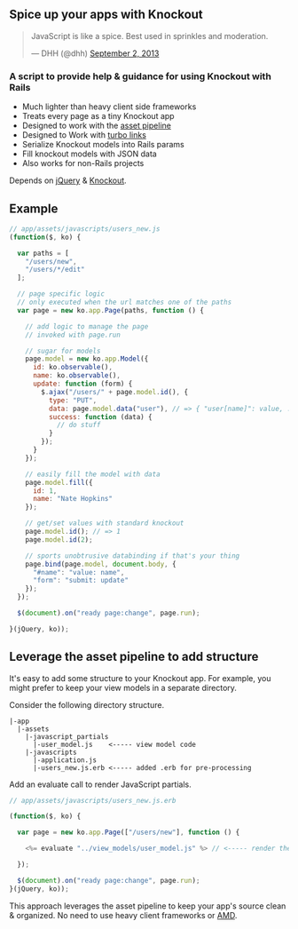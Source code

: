 ## Spice up your apps with Knockout

<blockquote class="twitter-tweet"><p>JavaScript is like a spice. Best used in sprinkles and moderation.</p>&mdash; DHH (@dhh) <a href="https://twitter.com/dhh/statuses/374656854825005056">September 2, 2013</a></blockquote>
<script async src="//platform.twitter.com/widgets.js" charset="utf-8"></script>

### A script to provide help & guidance for using Knockout with Rails

* Much lighter than heavy client side frameworks
* Treats every page as a tiny Knockout app
* Designed to work with the [asset pipeline](http://guides.rubyonrails.org/asset_pipeline.html)
* Designed to Work with [turbo links](https://github.com/rails/turbolinks/)
* Serialize Knockout models into Rails params
* Fill knockout models with JSON data
* Also works for non-Rails projects

Depends on [jQuery](http://jquery.com/) & [Knockout](http://knockoutjs.com/).

## Example

```javascript
// app/assets/javascripts/users_new.js
(function($, ko) {

  var paths = [
    "/users/new",
    "/users/*/edit"
  ];

  // page specific logic
  // only executed when the url matches one of the paths
  var page = new ko.app.Page(paths, function () {

    // add logic to manage the page
    // invoked with page.run

    // sugar for models
    page.model = new ko.app.Model({
      id: ko.observable(),
      name: ko.observable(),
      update: function (form) {
        $.ajax("/users/" + page.model.id(), {
          type: "PUT",
          data: page.model.data("user"), // => { "user[name]": value, ... }
          success: function (data) {
            // do stuff
          }
        });
      }
    });

    // easily fill the model with data
    page.model.fill({
      id: 1,
      name: "Nate Hopkins"
    });

    // get/set values with standard knockout
    page.model.id(); // => 1
    page.model.id(2);

    // sports unobtrusive databinding if that's your thing
    page.bind(page.model, document.body, {
      "#name": "value: name",
      "form": "submit: update"
    });
  });

  $(document).on("ready page:change", page.run);

}(jQuery, ko));
```

## Leverage the asset pipeline to add structure

It's easy to add some structure to your Knockout app.
For example, you might prefer to keep your view models in a separate directory.

Consider the following directory structure.

```
|-app
  |-assets
    |-javascript_partials
      |-user_model.js    <----- view model code
    |-javascripts
      |-application.js
      |-users_new.js.erb <----- added .erb for pre-processing
```

Add an evaluate call to render JavaScript partials.

```javascript
// app/assets/javascripts/users_new.js.erb

(function($, ko) {

  var page = new ko.app.Page(["/users/new"], function () {

    <%= evaluate "../view_models/user_model.js" %> // <----- render the partial

  });

  $(document).on("ready page:change", page.run);
}(jQuery, ko));
```

This approach leverages the asset pipeline to keep your app's source clean & organized.
No need to use heavy client frameworks or [AMD](http://en.wikipedia.org/wiki/Asynchronous_module_definition).


